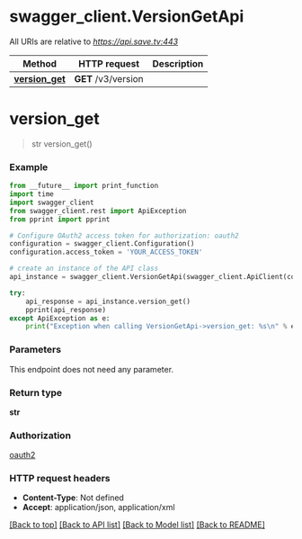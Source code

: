 # swagger_client.VersionGetApi

All URIs are relative to *https://api.save.tv:443*

Method | HTTP request | Description
------------- | ------------- | -------------
[**version_get**](VersionGetApi.md#version_get) | **GET** /v3/version | 


# **version_get**
> str version_get()



### Example
```python
from __future__ import print_function
import time
import swagger_client
from swagger_client.rest import ApiException
from pprint import pprint

# Configure OAuth2 access token for authorization: oauth2
configuration = swagger_client.Configuration()
configuration.access_token = 'YOUR_ACCESS_TOKEN'

# create an instance of the API class
api_instance = swagger_client.VersionGetApi(swagger_client.ApiClient(configuration))

try:
    api_response = api_instance.version_get()
    pprint(api_response)
except ApiException as e:
    print("Exception when calling VersionGetApi->version_get: %s\n" % e)
```

### Parameters
This endpoint does not need any parameter.

### Return type

**str**

### Authorization

[oauth2](../README.md#oauth2)

### HTTP request headers

 - **Content-Type**: Not defined
 - **Accept**: application/json, application/xml

[[Back to top]](#) [[Back to API list]](../README.md#documentation-for-api-endpoints) [[Back to Model list]](../README.md#documentation-for-models) [[Back to README]](../README.md)

